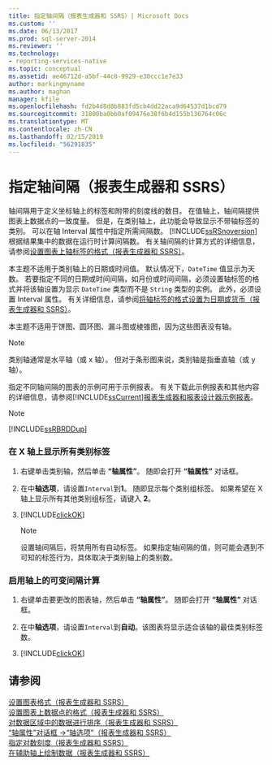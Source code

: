 ```yaml
---
title: 指定轴间隔（报表生成器和 SSRS）| Microsoft Docs
ms.custom: ''
ms.date: 06/13/2017
ms.prod: sql-server-2014
ms.reviewer: ''
ms.technology:
- reporting-services-native
ms.topic: conceptual
ms.assetid: ae46712d-a5bf-44c0-9929-e30ccc1e7e33
author: markingmyname
ms.author: maghan
manager: kfile
ms.openlocfilehash: fd2b4d8d8b883fd5cb4dd22aca9d64537d1bcd79
ms.sourcegitcommit: 31800ba0bb0af09476e38f6b4d155b136764c06c
ms.translationtype: MT
ms.contentlocale: zh-CN
ms.lasthandoff: 02/15/2019
ms.locfileid: "56291835"
---
```

# <a name="specify-an-axis-interval-report-builder-and-ssrs"></a>指定轴间隔（报表生成器和 SSRS）
  轴间隔用于定义坐标轴上的标签和附带的刻度线的数目。 在值轴上，轴间隔提供图表上数据点的一致度量。 但是，在类别轴上，此功能会导致显示不带轴标签的类别。 可以在轴 Interval 属性中指定所需间隔数。 [!INCLUDE[ssRSnoversion](../../includes/ssrsnoversion-md.md)] 根据结果集中的数据在运行时计算间隔数。 有关轴间隔的计算方式的详细信息，请参阅[设置图表上轴标签的格式（报表生成器和 SSRS）](formatting-axis-labels-on-a-chart-report-builder-and-ssrs.md)。  
  
 本主题不适用于类别轴上的日期或时间值。 默认情况下，`DateTime` 值显示为天数。 若要指定不同的日期或时间间隔，如月份或时间间隔，必须设置轴标签的格式并将该轴设置为显示 `DateTime` 类型而不是 `String` 类型的实例。 此外，必须设置 Interval 属性。 有关详细信息，请参阅[将轴标签的格式设置为日期或货币（报表生成器和 SSRS）](format-axis-labels-as-dates-or-currencies-report-builder-and-ssrs.md)。  
  
 本主题不适用于饼图、圆环图、漏斗图或棱锥图，因为这些图表没有轴。  
  
> [!NOTE]  
>  类别轴通常是水平轴（或 x 轴）。 但对于条形图来说，类别轴是指垂直轴（或 y 轴）。  
  
 指定不同轴间隔的图表的示例可用于示例报表。 有关下载此示例报表和其他内容的详细信息，请参阅[!INCLUDE[ssCurrent](../../includes/sscurrent-md.md)][报表生成器和报表设计器示例报表](https://go.microsoft.com/fwlink/?LinkId=198283)。  
  
> [!NOTE]  
>  [!INCLUDE[ssRBRDDup](../../includes/ssrbrddup-md.md)]  
  
### <a name="to-show-all-category-labels-on-the-x-axis"></a>在 X 轴上显示所有类别标签  
  
1.  右键单击类别轴，然后单击 **“轴属性”**。 随即会打开 **“轴属性”** 对话框。  
  
2.  在中**轴选项**，请设置`Interval`到**1**。 随即显示每个类别组标签。 如果希望在 X 轴上显示所有其他类别组标签，请键入 **2**。  
  
3.  [!INCLUDE[clickOK](../../includes/clickok-md.md)]  
  
    > [!NOTE]  
    >  设置轴间隔后，将禁用所有自动标签。 如果指定轴间隔的值，则可能会遇到不可知的标签行为，具体取决于类别轴上的类别数。  
  
### <a name="to-enable-a-variable-interval-calculation-on-an-axis"></a>启用轴上的可变间隔计算  
  
1.  右键单击要更改的图表轴，然后单击 **“轴属性”**。 随即会打开 **“轴属性”** 对话框。  
  
2.  在中**轴选项**，请设置`Interval`到**自动**。该图表将显示适合该轴的最佳类别标签数。  
  
3.  [!INCLUDE[clickOK](../../includes/clickok-md.md)]  
  
## <a name="see-also"></a>请参阅  
 [设置图表格式（报表生成器和 SSRS）](formatting-a-chart-report-builder-and-ssrs.md)   
 [设置图表上数据点的格式（报表生成器和 SSRS）](formatting-data-points-on-a-chart-report-builder-and-ssrs.md)   
 [对数据区域中的数据进行排序（报表生成器和 SSRS）](sort-data-in-a-data-region-report-builder-and-ssrs.md)   
 [“轴属性”对话框 ->“轴选项”（报表生成器和 SSRS）](../axis-properties-dialog-box-axis-options-report-builder-and-ssrs.md)   
 [指定对数刻度（报表生成器和 SSRS）](specify-a-logarithmic-scale-report-builder-and-ssrs.md)   
 [在辅助轴上绘制数据（报表生成器和 SSRS）](plot-data-on-a-secondary-axis-report-builder-and-ssrs.md)  
  
  
